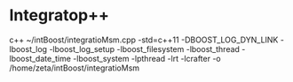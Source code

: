# Integratop++



c++ ~/intBoost/integratioMsm.cpp -std=c++11 -DBOOST_LOG_DYN_LINK -lboost_log -lboost_log_setup -lboost_filesystem -lboost_thread -lboost_date_time -lboost_system -lpthread -lrt -lcrafter -o /home/zeta/intBoost/integratioMsm

